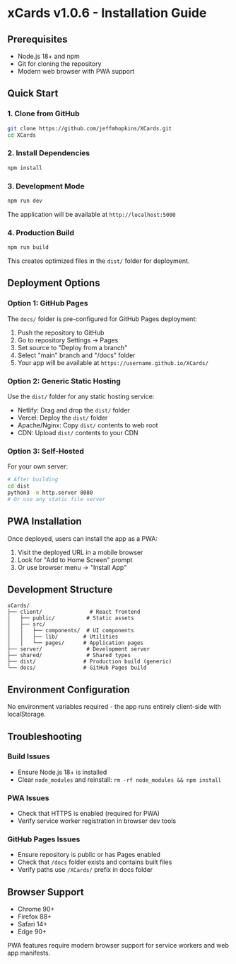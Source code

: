 # xCards v1.0.6 - Installation Guide

## Prerequisites

- Node.js 18+ and npm
- Git for cloning the repository
- Modern web browser with PWA support

## Quick Start

### 1. Clone from GitHub

```bash
git clone https://github.com/jeffmhopkins/XCards.git
cd XCards
```

### 2. Install Dependencies

```bash
npm install
```

### 3. Development Mode

```bash
npm run dev
```

The application will be available at `http://localhost:5000`

### 4. Production Build

```bash
npm run build
```

This creates optimized files in the `dist/` folder for deployment.

## Deployment Options

### Option 1: GitHub Pages

The `docs/` folder is pre-configured for GitHub Pages deployment:

1. Push the repository to GitHub
2. Go to repository Settings → Pages
3. Set source to "Deploy from a branch"
4. Select "main" branch and "/docs" folder
5. Your app will be available at `https://username.github.io/XCards/`

### Option 2: Generic Static Hosting

Use the `dist/` folder for any static hosting service:

- Netlify: Drag and drop the `dist/` folder
- Vercel: Deploy the `dist/` folder
- Apache/Nginx: Copy `dist/` contents to web root
- CDN: Upload `dist/` contents to your CDN

### Option 3: Self-Hosted

For your own server:

```bash
# After building
cd dist
python3 -m http.server 8080
# Or use any static file server
```

## PWA Installation

Once deployed, users can install the app as a PWA:

1. Visit the deployed URL in a mobile browser
2. Look for "Add to Home Screen" prompt
3. Or use browser menu → "Install App"

## Development Structure

```
xCards/
├── client/               # React frontend
│   ├── public/          # Static assets
│   ├── src/
│   │   ├── components/  # UI components
│   │   ├── lib/        # Utilities
│   │   └── pages/      # Application pages
├── server/              # Development server
├── shared/              # Shared types
├── dist/               # Production build (generic)
└── docs/               # GitHub Pages build
```

## Environment Configuration

No environment variables required - the app runs entirely client-side with localStorage.

## Troubleshooting

### Build Issues
- Ensure Node.js 18+ is installed
- Clear `node_modules` and reinstall: `rm -rf node_modules && npm install`

### PWA Issues
- Check that HTTPS is enabled (required for PWA)
- Verify service worker registration in browser dev tools

### GitHub Pages Issues
- Ensure repository is public or has Pages enabled
- Check that `/docs` folder exists and contains built files
- Verify paths use `/XCards/` prefix in docs folder

## Browser Support

- Chrome 90+
- Firefox 88+
- Safari 14+
- Edge 90+

PWA features require modern browser support for service workers and web app manifests.